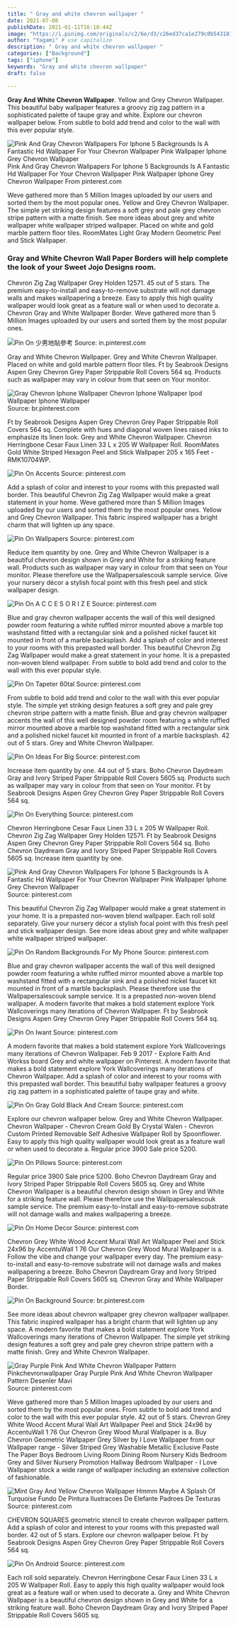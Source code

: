 ```yaml
---
title: " Gray and white chevron wallpaper "
date: 2021-07-08
publishDate: 2021-01-11T16:10:44Z
image: "https://i.pinimg.com/originals/c2/6e/d3/c26ed37ca1e279c0b5431815238b78c6.jpg"
author: "Yagami" # use capitalize
description: " Gray and white chevron wallpaper "
categories: ["Background"]
tags: ["iphone"]
keywords: "Gray and white chevron wallpaper"
draft: false

---
```



**Gray And White Chevron Wallpaper**. Yellow and Grey Chevron Wallpaper. This beautiful baby wallpaper features a groovy zig zag pattern in a sophisticated palette of taupe gray and white. Explore our chevron wallpaper below. From subtle to bold add trend and color to the wall with this ever popular style.

![Pink And Gray Chevron Wallpapers For Iphone 5 Backgrounds Is A Fantastic Hd Wallpaper For Your Chevron Wallpaper Pink Wallpaper Iphone Grey Chevron Wallpaper](https://i.pinimg.com/736x/39/81/69/3981695700635ef7c285767ee254ff11.jpg "Pink And Gray Chevron Wallpapers For Iphone 5 Backgrounds Is A Fantastic Hd Wallpaper For Your Chevron Wallpaper Pink Wallpaper Iphone Grey Chevron Wallpaper")
Pink And Gray Chevron Wallpapers For Iphone 5 Backgrounds Is A Fantastic Hd Wallpaper For Your Chevron Wallpaper Pink Wallpaper Iphone Grey Chevron Wallpaper From pinterest.com


Weve gathered more than 5 Million Images uploaded by our users and sorted them by the most popular ones. Yellow and Grey Chevron Wallpaper. The simple yet striking design features a soft grey and pale grey chevron stripe pattern with a matte finish. See more ideas about grey and white wallpaper white wallpaper striped wallpaper. Placed on white and gold marble pattern floor tiles. RoomMates Light Gray Modern Geometric Peel and Stick Wallpaper.

### Gray and White Chevron Wall Paper Borders will help complete the look of your Sweet Jojo Designs room.

Chevron Zig Zag Wallpaper Grey Holden 12571. 45 out of 5 stars. The premium easy-to-install and easy-to-remove substrate will not damage walls and makes wallpapering a breeze. Easy to apply this high quality wallpaper would look great as a feature wall or when used to decorate a. Chevron Gray and White Wallpaper Border. Weve gathered more than 5 Million Images uploaded by our users and sorted them by the most popular ones.


![Pin On 少男地貼參考](https://i.pinimg.com/originals/65/92/5a/65925a5e3588b81c71b09708c7c0f027.png "Pin On 少男地貼參考")
Source: in.pinterest.com

Gray and White Chevron Wallpaper. Grey and White Chevron Wallpaper. Placed on white and gold marble pattern floor tiles. Ft by Seabrook Designs Aspen Grey Chevron Grey Paper Strippable Roll Covers 564 sq. Products such as wallpaper may vary in colour from that seen on Your monitor.

![Gray Chevron Iphone Wallpaper Chevron Iphone Wallpaper Ipod Wallpaper Iphone Wallpaper](https://i.pinimg.com/originals/c0/0f/55/c00f5519be0d802cdf9979ddb00278d6.jpg "Gray Chevron Iphone Wallpaper Chevron Iphone Wallpaper Ipod Wallpaper Iphone Wallpaper")
Source: br.pinterest.com

Ft by Seabrook Designs Aspen Grey Chevron Grey Paper Strippable Roll Covers 564 sq. Complete with hues and diagonal woven lines raised inks to emphasize its linen look. Grey and White Chevron Wallpaper. Chevron Herringbone Cesar Faux Linen 33 L x 205 W Wallpaper Roll. RoomMates Gold White Striped Hexagon Peel and Stick Wallpaper 205 x 165 Feet - RMK10704WP.

![Pin On Accents](https://i.pinimg.com/originals/1f/8d/fc/1f8dfc078daba28aeef9de94d18d7187.jpg "Pin On Accents")
Source: pinterest.com

Add a splash of color and interest to your rooms with this prepasted wall border. This beautiful Chevron Zig Zag Wallpaper would make a great statement in your home. Weve gathered more than 5 Million Images uploaded by our users and sorted them by the most popular ones. Yellow and Grey Chevron Wallpaper. This fabric inspired wallpaper has a bright charm that will lighten up any space.

![Pin On Wallpapers](https://i.pinimg.com/originals/54/93/c3/5493c32f98d3716fc71d01fc66bda980.jpg "Pin On Wallpapers")
Source: pinterest.com

Reduce item quantity by one. Grey and White Chevron Wallpaper is a beautiful chevron design shown in Grey and White for a striking feature wall. Products such as wallpaper may vary in colour from that seen on Your monitor. Please therefore use the Wallpapersalescouk sample service. Give your nursery décor a stylish focal point with this fresh peel and stick wallpaper design.

![Pin On A C C E S O R I Z E](https://i.pinimg.com/originals/75/e9/0a/75e90a8c8504a9dba770b018c4473636.jpg "Pin On A C C E S O R I Z E")
Source: pinterest.com

Blue and gray chevron wallpaper accents the wall of this well designed powder room featuring a white ruffled mirror mounted above a marble top washstand fitted with a rectangular sink and a polished nickel faucet kit mounted in front of a marble backsplash. Add a splash of color and interest to your rooms with this prepasted wall border. This beautiful Chevron Zig Zag Wallpaper would make a great statement in your home. It is a prepasted non-woven blend wallpaper. From subtle to bold add trend and color to the wall with this ever popular style.

![Pin On Tapeter 60tal](https://i.pinimg.com/736x/42/e6/f4/42e6f4c34b8914b45e1f75b72178d665.jpg "Pin On Tapeter 60tal")
Source: pinterest.com

From subtle to bold add trend and color to the wall with this ever popular style. The simple yet striking design features a soft grey and pale grey chevron stripe pattern with a matte finish. Blue and gray chevron wallpaper accents the wall of this well designed powder room featuring a white ruffled mirror mounted above a marble top washstand fitted with a rectangular sink and a polished nickel faucet kit mounted in front of a marble backsplash. 42 out of 5 stars. Grey and White Chevron Wallpaper.

![Pin On Ideas For Big](https://i.pinimg.com/originals/87/aa/dd/87aadd859ac1e0ad6f5b6d45bcb6cd2f.jpg "Pin On Ideas For Big")
Source: pinterest.com

Increase item quantity by one. 44 out of 5 stars. Boho Chevron Daydream Gray and Ivory Striped Paper Strippable Roll Covers 5605 sq. Products such as wallpaper may vary in colour from that seen on Your monitor. Ft by Seabrook Designs Aspen Grey Chevron Grey Paper Strippable Roll Covers 564 sq.

![Pin On Everything](https://i.pinimg.com/originals/4e/04/fc/4e04fcd5088c49e7bc7c9ec8877d6121.jpg "Pin On Everything")
Source: pinterest.com

Chevron Herringbone Cesar Faux Linen 33 L x 205 W Wallpaper Roll. Chevron Zig Zag Wallpaper Grey Holden 12571. Ft by Seabrook Designs Aspen Grey Chevron Grey Paper Strippable Roll Covers 564 sq. Boho Chevron Daydream Gray and Ivory Striped Paper Strippable Roll Covers 5605 sq. Increase item quantity by one.

![Pink And Gray Chevron Wallpapers For Iphone 5 Backgrounds Is A Fantastic Hd Wallpaper For Your Chevron Wallpaper Pink Wallpaper Iphone Grey Chevron Wallpaper](https://i.pinimg.com/736x/39/81/69/3981695700635ef7c285767ee254ff11.jpg "Pink And Gray Chevron Wallpapers For Iphone 5 Backgrounds Is A Fantastic Hd Wallpaper For Your Chevron Wallpaper Pink Wallpaper Iphone Grey Chevron Wallpaper")
Source: pinterest.com

This beautiful Chevron Zig Zag Wallpaper would make a great statement in your home. It is a prepasted non-woven blend wallpaper. Each roll sold separately. Give your nursery décor a stylish focal point with this fresh peel and stick wallpaper design. See more ideas about grey and white wallpaper white wallpaper striped wallpaper.

![Pin On Random Backgrounds For My Phone](https://i.pinimg.com/originals/bf/ce/3f/bfce3f8b7044cfc4d4871d35bc294c1b.jpg "Pin On Random Backgrounds For My Phone")
Source: pinterest.com

Blue and gray chevron wallpaper accents the wall of this well designed powder room featuring a white ruffled mirror mounted above a marble top washstand fitted with a rectangular sink and a polished nickel faucet kit mounted in front of a marble backsplash. Please therefore use the Wallpapersalescouk sample service. It is a prepasted non-woven blend wallpaper. A modern favorite that makes a bold statement explore York Wallcoverings many iterations of Chevron Wallpaper. Ft by Seabrook Designs Aspen Grey Chevron Grey Paper Strippable Roll Covers 564 sq.

![Pin On Iwant](https://i.pinimg.com/originals/12/12/7f/12127ffad5b01ac0a11886d513616bde.jpg "Pin On Iwant")
Source: pinterest.com

A modern favorite that makes a bold statement explore York Wallcoverings many iterations of Chevron Wallpaper. Feb 9 2017 - Explore Faith And Workss board Grey and white wallpaper on Pinterest. A modern favorite that makes a bold statement explore York Wallcoverings many iterations of Chevron Wallpaper. Add a splash of color and interest to your rooms with this prepasted wall border. This beautiful baby wallpaper features a groovy zig zag pattern in a sophisticated palette of taupe gray and white.

![Pin On Gray Gold Black And Cream](https://i.pinimg.com/originals/ed/94/f2/ed94f261904aeafd9b28b14e85fb4f2d.jpg "Pin On Gray Gold Black And Cream")
Source: pinterest.com

Explore our chevron wallpaper below. Grey and White Chevron Wallpaper. Chevron Wallpaper - Chevron Cream Gold By Crystal Walen - Chevron Custom Printed Removable Self Adhesive Wallpaper Roll by Spoonflower. Easy to apply this high quality wallpaper would look great as a feature wall or when used to decorate a. Regular price 3900 Sale price 5200.

![Pin On Pillows](https://i.pinimg.com/originals/6d/18/80/6d1880f6e6061cf581425c6017f1f93c.jpg "Pin On Pillows")
Source: pinterest.com

Regular price 3900 Sale price 5200. Boho Chevron Daydream Gray and Ivory Striped Paper Strippable Roll Covers 5605 sq. Grey and White Chevron Wallpaper is a beautiful chevron design shown in Grey and White for a striking feature wall. Please therefore use the Wallpapersalescouk sample service. The premium easy-to-install and easy-to-remove substrate will not damage walls and makes wallpapering a breeze.

![Pin On Home Decor](https://i.pinimg.com/originals/3f/07/36/3f0736a7be3da881238f3bc2f36ad40a.jpg "Pin On Home Decor")
Source: pinterest.com

Chevron Grey White Wood Accent Mural Wall Art Wallpaper Peel and Stick 24x96 by AccentuWall 1 76 Our Chevron Grey Wood Mural Wallpaper is a. Follow the vibe and change your wallpaper every day. The premium easy-to-install and easy-to-remove substrate will not damage walls and makes wallpapering a breeze. Boho Chevron Daydream Gray and Ivory Striped Paper Strippable Roll Covers 5605 sq. Chevron Gray and White Wallpaper Border.

![Pin On Background](https://i.pinimg.com/originals/4a/9d/a0/4a9da019bc037d7ff7e57c08fe4a45db.jpg "Pin On Background")
Source: br.pinterest.com

See more ideas about chevron wallpaper grey chevron wallpaper wallpaper. This fabric inspired wallpaper has a bright charm that will lighten up any space. A modern favorite that makes a bold statement explore York Wallcoverings many iterations of Chevron Wallpaper. The simple yet striking design features a soft grey and pale grey chevron stripe pattern with a matte finish. Grey and White Chevron Wallpaper.

![Gray Purple Pink And White Chevron Wallpaper Pattern Pinkchevronwallpaper Gray Purple Pink And White Chevron Wallpaper Pattern Desenler Mavi](https://i.pinimg.com/736x/fc/8d/a6/fc8da62c3c730dfc4dcb7e0a824a5fba.jpg "Gray Purple Pink And White Chevron Wallpaper Pattern Pinkchevronwallpaper Gray Purple Pink And White Chevron Wallpaper Pattern Desenler Mavi")
Source: pinterest.com

Weve gathered more than 5 Million Images uploaded by our users and sorted them by the most popular ones. From subtle to bold add trend and color to the wall with this ever popular style. 42 out of 5 stars. Chevron Grey White Wood Accent Mural Wall Art Wallpaper Peel and Stick 24x96 by AccentuWall 1 76 Our Chevron Grey Wood Mural Wallpaper is a. Buy Chevron Geometric Wallpaper Grey Silver by I Love Wallpaper from our Wallpaper range - Silver Striped Grey Washable Metallic Exclusive Paste The Paper Boys Bedroom Living Room Dining Room Nursery Kids Bedroom Grey and Silver Nursery Promotion Hallway Bedroom Wallpaper - I Love Wallpaper stock a wide range of wallpaper including an extensive collection of fashionable.

![Mint Gray And Yellow Chevron Wallpaper Hmmm Maybe A Splash Of Turquoise Fundo De Pintura Ilustracoes De Elefante Padroes De Texturas](https://i.pinimg.com/originals/5e/60/50/5e605095e5b53f78863f1b25b3f49579.jpg "Mint Gray And Yellow Chevron Wallpaper Hmmm Maybe A Splash Of Turquoise Fundo De Pintura Ilustracoes De Elefante Padroes De Texturas")
Source: pinterest.com

CHEVRON SQUARES geometric stencil to create chevron wallpaper pattern. Add a splash of color and interest to your rooms with this prepasted wall border. 42 out of 5 stars. Explore our chevron wallpaper below. Ft by Seabrook Designs Aspen Grey Chevron Grey Paper Strippable Roll Covers 564 sq.

![Pin On Android](https://i.pinimg.com/originals/c2/6e/d3/c26ed37ca1e279c0b5431815238b78c6.jpg "Pin On Android")
Source: pinterest.com

Each roll sold separately. Chevron Herringbone Cesar Faux Linen 33 L x 205 W Wallpaper Roll. Easy to apply this high quality wallpaper would look great as a feature wall or when used to decorate a. Grey and White Chevron Wallpaper is a beautiful chevron design shown in Grey and White for a striking feature wall. Boho Chevron Daydream Gray and Ivory Striped Paper Strippable Roll Covers 5605 sq.

